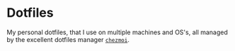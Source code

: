 # Dotfiles

My personal dotfiles, that I use on multiple machines and OS's, all managed by the
excellent dotfiles manager [`chezmoi`](https://www.chezmoi.io/).